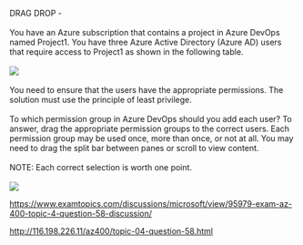 DRAG DROP -<br/><br/>You have an Azure subscription that contains a project in Azure DevOps named Project1. You have three Azure Active Directory (Azure AD) users that require access to Project1 as shown in the following table.<br/><br/><img src="https://img.examtopics.com/az-400/image8.png"/><br/><br/>You need to ensure that the users have the appropriate permissions. The solution must use the principle of least privilege.<br/><br/>To which permission group in Azure DevOps should you add each user? To answer, drag the appropriate permission groups to the correct users. Each permission group may be used once, more than once, or not at all. You may need to drag the split bar between panes or scroll to view content.<br/><br/>NOTE: Each correct selection is worth one point.<br/><br/><img src="https://img.examtopics.com/az-400/image9.png"/><p><a href="https://www.examtopics.com/discussions/microsoft/view/95979-exam-az-400-topic-4-question-58-discussion/">https://www.examtopics.com/discussions/microsoft/view/95979-exam-az-400-topic-4-question-58-discussion/</a></p><p><a href="http://116.198.226.11/az400/topic-04-question-58.html">http://116.198.226.11/az400/topic-04-question-58.html</a></p><script src="https://giscus.app/client.js"                    data-repo="azsamples/az204"                    data-repo-id="R_kgDOMRXzDQ"                    data-category="General"                    data-category-id="DIC_kwDOMRXzDc4Cgi27"                    data-mapping="pathname"                    data-strict="1"                    data-reactions-enabled="0"                    data-emit-metadata="0"                    data-input-position="bottom"                    data-theme="preferred_color_scheme"                    data-lang="en"                    crossorigin="anonymous"                    async>                    </script>